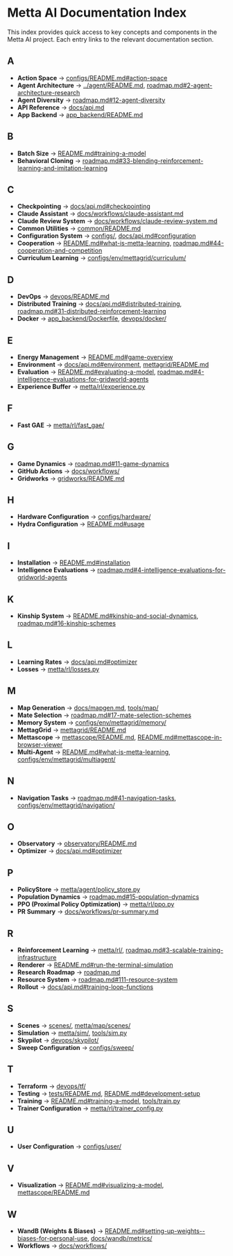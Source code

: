 # Metta AI Documentation Index

This index provides quick access to key concepts and components in the Metta AI project. Each entry links to the relevant documentation section.

## A

- **Action Space** → [configs/README.md#action-space](configs/README.md#action-space)
- **Agent Architecture** → [../agent/README.md](../agent/README.md), [roadmap.md#2-agent-architecture-research](roadmap.md#2-agent-architecture-research)
- **Agent Diversity** → [roadmap.md#12-agent-diversity](roadmap.md#12-agent-diversity)
- **API Reference** → [docs/api.md](docs/api.md)
- **App Backend** → [app_backend/README.md](app_backend/README.md)

## B

- **Batch Size** → [README.md#training-a-model](README.md#training-a-model)
- **Behavioral Cloning** → [roadmap.md#33-blending-reinforcement-learning-and-imitation-learning](roadmap.md#33-blending-reinforcement-learning-and-imitation-learning)

## C

- **Checkpointing** → [docs/api.md#checkpointing](docs/api.md#checkpointing)
- **Claude Assistant** → [docs/workflows/claude-assistant.md](docs/workflows/claude-assistant.md)
- **Claude Review System** → [docs/workflows/claude-review-system.md](docs/workflows/claude-review-system.md)
- **Common Utilities** → [common/README.md](common/README.md)
- **Configuration System** → [configs/](configs/), [docs/api.md#configuration](docs/api.md#configuration)
- **Cooperation** → [README.md#what-is-metta-learning](README.md#what-is-metta-learning), [roadmap.md#44-cooperation-and-competition](roadmap.md#44-cooperation-and-competition)
- **Curriculum Learning** → [configs/env/mettagrid/curriculum/](configs/env/mettagrid/curriculum/)

## D

- **DevOps** → [devops/README.md](devops/README.md)
- **Distributed Training** → [docs/api.md#distributed-training](docs/api.md#distributed-training), [roadmap.md#31-distributed-reinforcement-learning](roadmap.md#31-distributed-reinforcement-learning)
- **Docker** → [app_backend/Dockerfile](app_backend/Dockerfile), [devops/docker/](devops/docker/)

## E

- **Energy Management** → [README.md#game-overview](README.md#game-overview)
- **Environment** → [docs/api.md#environment](docs/api.md#environment), [mettagrid/README.md](mettagrid/README.md)
- **Evaluation** → [README.md#evaluating-a-model](README.md#evaluating-a-model), [roadmap.md#4-intelligence-evaluations-for-gridworld-agents](roadmap.md#4-intelligence-evaluations-for-gridworld-agents)
- **Experience Buffer** → [metta/rl/experience.py](metta/rl/experience.py)

## F

- **Fast GAE** → [metta/rl/fast_gae/](metta/rl/fast_gae/)

## G

- **Game Dynamics** → [roadmap.md#11-game-dynamics](roadmap.md#11-game-dynamics)
- **GitHub Actions** → [docs/workflows/](docs/workflows/)
- **Gridworks** → [gridworks/README.md](gridworks/README.md)

## H

- **Hardware Configuration** → [configs/hardware/](configs/hardware/)
- **Hydra Configuration** → [README.md#usage](README.md#usage)

## I

- **Installation** → [README.md#installation](README.md#installation)
- **Intelligence Evaluations** → [roadmap.md#4-intelligence-evaluations-for-gridworld-agents](roadmap.md#4-intelligence-evaluations-for-gridworld-agents)

## K

- **Kinship System** → [README.md#kinship-and-social-dynamics](README.md#kinship-and-social-dynamics), [roadmap.md#16-kinship-schemes](roadmap.md#16-kinship-schemes)

## L

- **Learning Rates** → [docs/api.md#optimizer](docs/api.md#optimizer)
- **Losses** → [metta/rl/losses.py](metta/rl/losses.py)

## M

- **Map Generation** → [docs/mapgen.md](docs/mapgen.md), [tools/map/](tools/map/)
- **Mate Selection** → [roadmap.md#17-mate-selection-schemes](roadmap.md#17-mate-selection-schemes)
- **Memory System** → [configs/env/mettagrid/memory/](configs/env/mettagrid/memory/)
- **MettagGrid** → [mettagrid/README.md](mettagrid/README.md)
- **Mettascope** → [mettascope/README.md](mettascope/README.md), [README.md#mettascope-in-browser-viewer](README.md#mettascope-in-browser-viewer)
- **Multi-Agent** → [README.md#what-is-metta-learning](README.md#what-is-metta-learning), [configs/env/mettagrid/multiagent/](configs/env/mettagrid/multiagent/)

## N

- **Navigation Tasks** → [roadmap.md#41-navigation-tasks](roadmap.md#41-navigation-tasks), [configs/env/mettagrid/navigation/](configs/env/mettagrid/navigation/)

## O

- **Observatory** → [observatory/README.md](observatory/README.md)
- **Optimizer** → [docs/api.md#optimizer](docs/api.md#optimizer)

## P

- **PolicyStore** → [metta/agent/policy_store.py](metta/agent/policy_store.py)
- **Population Dynamics** → [roadmap.md#15-population-dynamics](roadmap.md#15-population-dynamics)
- **PPO (Proximal Policy Optimization)** → [metta/rl/ppo.py](metta/rl/ppo.py)
- **PR Summary** → [docs/workflows/pr-summary.md](docs/workflows/pr-summary.md)

## R

- **Reinforcement Learning** → [metta/rl/](metta/rl/), [roadmap.md#3-scalable-training-infrastructure](roadmap.md#3-scalable-training-infrastructure)
- **Renderer** → [README.md#run-the-terminal-simulation](README.md#run-the-terminal-simulation)
- **Research Roadmap** → [roadmap.md](roadmap.md)
- **Resource System** → [roadmap.md#111-resource-system](roadmap.md#111-resource-system)
- **Rollout** → [docs/api.md#training-loop-functions](docs/api.md#training-loop-functions)

## S

- **Scenes** → [scenes/](scenes/), [metta/map/scenes/](metta/map/scenes/)
- **Simulation** → [metta/sim/](metta/sim/), [tools/sim.py](tools/sim.py)
- **Skypilot** → [devops/skypilot/](devops/skypilot/)
- **Sweep Configuration** → [configs/sweep/](configs/sweep/)

## T

- **Terraform** → [devops/tf/](devops/tf/)
- **Testing** → [tests/README.md](tests/README.md), [README.md#development-setup](README.md#development-setup)
- **Training** → [README.md#training-a-model](README.md#training-a-model), [tools/train.py](tools/train.py)
- **Trainer Configuration** → [metta/rl/trainer_config.py](metta/rl/trainer_config.py)

## U

- **User Configuration** → [configs/user/](configs/user/)

## V

- **Visualization** → [README.md#visualizing-a-model](README.md#visualizing-a-model), [mettascope/README.md](mettascope/README.md)

## W

- **WandB (Weights & Biases)** → [README.md#setting-up-weights--biases-for-personal-use](README.md#setting-up-weights--biases-for-personal-use), [docs/wandb/metrics/](docs/wandb/metrics/)
- **Workflows** → [docs/workflows/](docs/workflows/)
